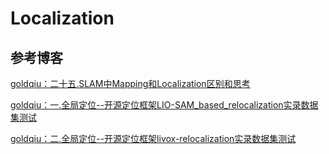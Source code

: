 # Localization

## 参考博客

[goldqiu：二十五.SLAM中Mapping和Localization区别和思考](https://zhuanlan.zhihu.com/p/494959811)

[goldqiu：一.全局定位--开源定位框架LIO-SAM_based_relocalization实录数据集测试](https://zhuanlan.zhihu.com/p/494961228)

[goldqiu：二.全局定位--开源定位框架livox-relocalization实录数据集测试](https://zhuanlan.zhihu.com/p/496006244)

